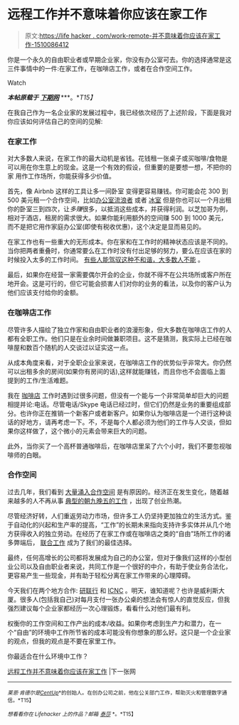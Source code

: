 # 远程工作并不意味着你应该在家工作

> 原文:[https://life hacker . com/work-remote-并不意味着你应该在家工作-1510086412](https://lifehacker.com/working-remotely-doesnt-mean-you-should-work-from-home-1510086412)

你是一个永久的自由职业者或早期企业家，你没有办公室可去。你的选择通常是这三件事情中的一件:在家工作，在咖啡店工作，或者在合作空间工作。

Watch

***本帖原载于*** [***下期网***](http://thenextweb.com/entrepreneur/2014/01/23/working-remotely-doesnt-mean-work-home/#!txqga) ***。**T15】*

在我自己作为一名企业家的发展过程中，我已经依次经历了上述阶段，下面是我对你应该如何评估自己的空间的见解:

### 在家工作

对大多数人来说，在家工作的最大动机是省钱。花钱租一张桌子或买咖啡/食物是可以用在你生意上的现金。这是一个有效的假设，但重要的是要想一想，不把你的家 用作工作场所，你能获得多少价值。

首先，像 Airbnb 这样的工具让多一间卧室 变得更容易赚钱。你可能会花 300 到 500 美元租一个合作空间，比如[办公室流浪者](http://officenomads.com/) 或者 [冰室](http://www.icehousenola.com/) 但是你也可以一个月出租你的卧室三到四次，让*多赚*很多，以抵消这些成本，并获得利润。以芝加哥为例，相对于酒店，租房的需求很大。如果你能利用额外的空间赚 500 到 1000 美元，而不是把它用作家庭办公室(即使有税收优惠)，这个决定是显而易见的。

在家工作也有一些重大的无形成本。你在家和在工作时的精神状态应该是不同的。当你把两者重叠时，你通常要么在工作时没有付出足够的努力，要么在应该在家的时候投入太多的工作时间。 [有些人能驾驭这种不和谐，大多数人不能](http://thenextweb.com/entrepreneur/2013/11/15/dont-check-facebook-6-p-m/) 。

最后，如果你在经营一家需要偶尔开会的企业，你就不得不在公共场所或客户所在地开会。这是可行的，但它可能会损害人们对你的业务的看法，以及你的客户认为他们应该支付给你的金额。

### 在咖啡店工作

尽管许多人描绘了独立作家和自由职业者的浪漫形象，但大多数在咖啡店工作的人都有全职工作。他们只是在业余时间做兼职项目。这不是猜测，我实际上已经在咖啡屋和数百个随机的人交谈过以证实这一点。

从成本角度来看，对于全职企业家来说，在咖啡店工作的优势似乎非常大。你仍然可以出租多余的房间(如果你有房间的话),这样就能赚钱，而且你也不会面临上面提到的工作/生活难题。

我在 [咖啡店](https://lifehacker.com/basic-etiquette-for-working-in-a-coffee-shop-5842162) 工作时遇到过很多问题，但没有一个能与一个非常简单却巨大的问题相提并论:电话。尽管电话/Skype 电话已经过时，但它们仍然是业务的重要组成部分。也许你正在推销一个新客户或者新客户。如果你认为咖啡店是一个进行这种谈话的好地方，请再考虑一下。不，不是每个人都必须为他们的工作与人交谈，但如果你这样做了，这个微小的元素会带来巨大的问题。

此外，当你买了一个高杯普通咖啡后，在咖啡店里呆了六个小时，我们不要忽视咖啡师的白眼。

### 合作空间

过去几年，我们看到 [大量涌入合作空间](http://www.deskmag.com/en/1st-results-of-the-3rd-global-coworking-survey-2012) 是有原因的。经济正在发生变化，随着越来越多的人不再从事 [典型的朝九晚五的工作](http://thenextweb.com/entrepreneur/2013/10/17/traditional-work-hours-myth-companies-ditch-9-5-standard/) ，出现了创业热潮。

尽管经济好转，人们重返劳动力市场，但许多工人仍坚持更加独立的生活方式。鉴于自动化的兴起和生产率的提高，“工作”的长期未来指向支持许多实体并从几个地方获得收入的独立劳动。在经历了在家工作或在咖啡店之类的“自由”场所工作的诸多弊端后， [联合工作](https://lifehacker.com/the-coworking-directory-wiki-helps-find-a-coworking-cen-5813667) 成为了我们的最佳选择。

最终，任何高增长的公司都将发展成为自己的办公室，但对于像我们这样的小型创业公司以及自由职业者来说，共同工作是一个很好的中介，有助于使业务合法化，更容易产生一些现金，并有助于轻松分离在家工作带来的心理障碍。

今天我们在两个地方合作: [研联行](http://grindspaces.com/) 和 [ICNC](http://www.industrialcouncil.com/) 。明天，谁知道呢？也许是威利斯大厦。很多人(包括我自己)对每月支付一张办公桌的想法会有惊人的直觉反应，但我强烈建议每个企业家都经历一次心理锻炼，看看什么对他们最有利。

权衡你的工作空间和工作产出的成本/收益。如果你考虑到生产力和潜力，在一个“自由”的环境中工作所节省的成本可能没有你想象的那么好。这只是一个企业家的观点，但我的观点是不要在家里工作。

你最适合在什么环境中工作？

[远程工作并不意味着你应该在家工作](http://thenextweb.com/entrepreneur/2014/01/23/working-remotely-doesnt-mean-work-home/#!txqga) |下一张网

* * *

<small>*莱恩·肯德尔是*</small>[*<small>CentUp</small>*](https://www.centup.org/)<small>*的创始人。在创办公司之前，他在公关部门工作，帮助灭火和管理数字通信。*T15】</small>

<small>*想看看你在 Lifehacker 上的作品？邮箱*</small> [<small>*泰莎*</small>](https://mail.google.com/mail/?view=cm&fs=1&tf=1&to=tessa@lifehacker.com) <small>*。*T15】</small>